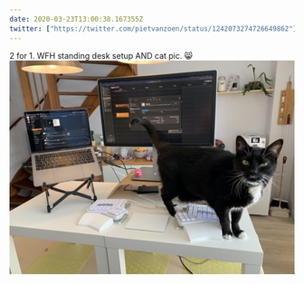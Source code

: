 ```yaml
---
date: 2020-03-23T13:00:38.167355Z
twitter: ["https://twitter.com/pietvanzoen/status/1242073274726649862"]
---
```

2 for 1. WFH standing desk setup AND cat pic. 😸 ![Eskimo and the WFH desk](/media/IMG_1976+copy.jpg)
